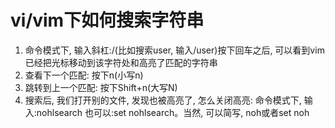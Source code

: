# vi/vim下如何搜索字符串

1. 命令模式下, 输入斜杠:/(比如搜索user, 输入/user)按下回车之后, 可以看到vim已经把光标移动到该字符处和高亮了匹配的字符串
2. 查看下一个匹配: 按下n(小写n)
3. 跳转到上一个匹配: 按下Shift+n(大写N)
4. 搜索后, 我们打开别的文件, 发现也被高亮了, 怎么关闭高亮: 命令模式下, 输入:nohlsearch  也可以:set nohlsearch。当然, 可以简写, noh或者set noh

